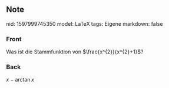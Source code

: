 ## Note
nid: 1597999745350
model: LaTeX
tags: Eigene
markdown: false

### Front
Was ist die Stammfunktion von $\frac{x^{2}}{x^{2}+1}$?

### Back
$x-\arctan x$
